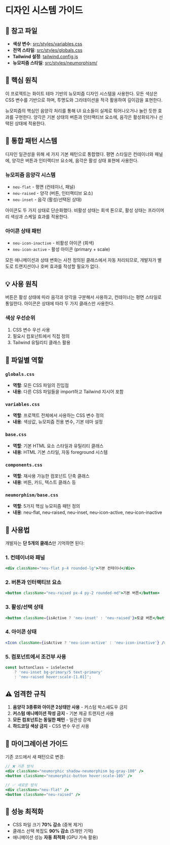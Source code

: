 # 디자인 시스템 가이드

## 📁 참고 파일

- **색상 변수**: [src/styles/variables.css](variables.css)
- **전역 스타일**: [src/styles/globals.css](globals.css)
- **Tailwind 설정**: [tailwind.config.js](../../tailwind.config.js)
- **뉴모피즘 스타일**: [src/styles/neumorphism/](neumorphism/)

## 🎨 핵심 원칙

이 프로젝트는 화이트 테마 기반의 뉴모피즘 디자인 시스템을 사용한다. 모든 색상은 CSS 변수를 기반으로 하며, 투명도와 그라데이션을 적극 활용하여 깊이감을 표현한다.

뉴모피즘의 핵심인 음양각 처리를 통해 UI 요소들이 실제로 튀어나오거나 눌린 듯한 효과를 구현한다. 양각은 기본 상태의 버튼과 인터랙티브 요소에, 음각은 활성화되거나 선택된 상태에 적용한다.

## 🔧 통합 패턴 시스템

디자인 일관성을 위해 세 가지 기본 패턴으로 통합했다. 평면 스타일은 컨테이너와 패널에, 양각은 버튼과 인터랙티브 요소에, 음각은 활성 상태 표현에 사용한다.

### 뉴모피즘 음양각 시스템

- `neu-flat` - 평면 (컨테이너, 패널)
- `neu-raised` - 양각 (버튼, 인터랙티브 요소)
- `neu-inset` - 음각 (활성/선택된 상태)

아이콘도 두 가지 상태로 단순화했다. 비활성 상태는 회색 톤으로, 활성 상태는 프라이머리 색상과 스케일 효과를 적용한다.

### 아이콘 상태 패턴

- `neu-icon-inactive` - 비활성 아이콘 (회색)
- `neu-icon-active` - 활성 아이콘 (primary + scale)

모든 애니메이션과 상태 변화는 사전 정의된 클래스에서 자동 처리되므로, 개발자가 별도로 트랜지션이나 호버 효과를 작성할 필요가 없다.

## 💡 사용 원칙

버튼은 활성 상태에 따라 음각과 양각을 구분해서 사용하고, 컨테이너는 평면 스타일로 통일한다. 아이콘은 상태에 따라 두 가지 클래스만 사용한다.

### 색상 우선순위

1. CSS 변수 우선 사용
2. 필요시 컴포넌트에서 직접 정의
3. Tailwind 유틸리티 클래스 활용

## 📄 파일별 역할

### `globals.css`

- **역할**: 모든 CSS 파일의 진입점
- **내용**: 다른 CSS 파일들을 import하고 Tailwind 지시어 포함

### `variables.css`

- **역할**: 프로젝트 전체에서 사용하는 CSS 변수 정의
- **내용**: 색상값, 뉴모피즘 전용 변수, 기본 테마 설정

### `base.css`

- **역할**: 기본 HTML 요소 스타일과 유틸리티 클래스
- **내용**: HTML 기본 스타일, 자동 foreground 시스템

### `components.css`

- **역할**: 재사용 가능한 컴포넌트 단축 클래스
- **내용**: 버튼, 카드, 텍스트 클래스 등

### `neumorphism/base.css`

- **역할**: 5가지 핵심 뉴모피즘 패턴 정의
- **내용**: neu-flat, neu-raised, neu-inset, neu-icon-active, neu-icon-inactive

## 🔧 사용법

개발자는 **단 5개의 클래스**만 기억하면 된다:

### 1. 컨테이너와 패널

```jsx
<div className="neu-flat p-4 rounded-lg">기본 컨테이너</div>
```

### 2. 버튼과 인터랙티브 요소

```jsx
<button className="neu-raised px-4 py-2 rounded-md">기본 버튼</button>
```

### 3. 활성/선택 상태

```jsx
<button className={isActive ? 'neu-inset' : 'neu-raised'}>토글 버튼</button>
```

### 4. 아이콘 상태

```jsx
<Icon className={isActive ? 'neu-icon-active' : 'neu-icon-inactive'} />
```

### 5. 컴포넌트에서 조건부 사용

```jsx
const buttonClass = isSelected
	? 'neu-inset bg-primary/5 text-primary'
	: 'neu-raised hover:scale-[1.01]';
```

## ⚠️ 엄격한 규칙

1. **음양각 3종류와 아이콘 2상태만 사용** - 커스텀 박스섀도우 금지
2. **커스텀 애니메이션 작성 금지** - 기본 제공 트랜지션 사용
3. **모든 컴포넌트는 동일한 패턴** - 일관성 강제
4. **하드코딩 색상 금지** - CSS 변수 우선 사용

## 📝 마이그레이션 가이드

기존 코드에서 새 패턴으로 변경:

```jsx
// ❌ 기존 방식
<div className="neumorphic shadow-neumorphism bg-gray-100" />
<button className="neumorphic-button hover:scale-105" />

// ✅ 새로운 방식
<div className="neu-flat" />
<button className="neu-raised" />
```

## 🎯 성능 최적화

- CSS 파일 크기 **70% 감소** (중복 제거)
- 클래스 선택 복잡도 **90% 감소** (5개만 기억)
- 애니메이션 성능 **자동 최적화** (GPU 가속 활용)
